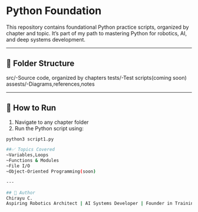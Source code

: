 # Python Foundation

This repository contains foundational Python practice scripts, organized by chapter and topic.
It’s part of my path to mastering Python for robotics, AI, and deep systems development.

---

## 📁 Folder Structure
src/-Source code, organized by chapters
tests/-Test scripts(coming soon)
assests/-Diagrams,references,notes

---

## 🚀 How to Run

1. Navigate to any chapter folder
2. Run the Python script using:

```bash
python3 script1.py

##✅ Topics Covered
~Variables,Loops
~Functions & Modules
~File I/O
~Object-Oriented Programming(soon)

---

## 🧠 Author
Chirayu C.
Aspiring Robotics Architect | AI Systems Developer | Founder in Training
